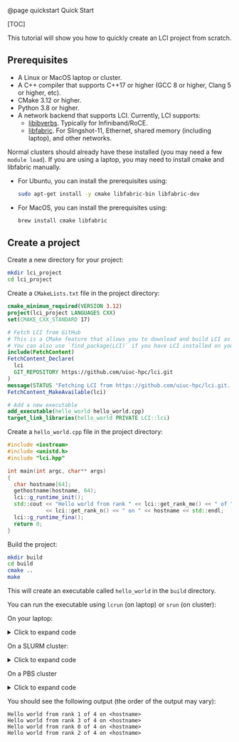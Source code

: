 @page quickstart Quick Start

[TOC]

This tutorial will show you how to quickly create an LCI project from scratch.

## Prerequisites
- A Linux or MacOS laptop or cluster.
- A C++ compiler that supports C++17 or higher (GCC 8 or higher, Clang 5 or higher, etc).
- CMake 3.12 or higher.
- Python 3.8 or higher.
- A network backend that supports LCI. Currently, LCI supports:
  - [libibverbs](https://github.com/linux-rdma/rdma-core/blob/master/Documentation/libibverbs.md). Typically for Infiniband/RoCE.
  - [libfabric](https://ofiwg.github.io/libfabric/). For Slingshot-11, Ethernet, shared memory (including laptop), and other networks.

Normal clusters should already have these installed (you may need a few `module load`). If you are using a laptop, you may need to install cmake and libfabric manually.
- For Ubuntu, you can install the prerequisites using:
  ```bash
  sudo apt-get install -y cmake libfabric-bin libfabric-dev
  ```
- For MacOS, you can install the prerequisites using:
  ```bash
  brew install cmake libfabric
  ```

## Create a project

Create a new directory for your project:
```bash
mkdir lci_project
cd lci_project
```

Create a `CMakeLists.txt` file in the project directory:
```cmake
cmake_minimum_required(VERSION 3.12)
project(lci_project LANGUAGES CXX)
set(CMAKE_CXX_STANDARD 17)

# Fetch LCI from GitHub
# This is a CMake feature that allows you to download and build LCI as part of your project.
# You can also use `find_package(LCI)` if you have LCI installed on your system.
include(FetchContent)
FetchContent_Declare(
  lci
  GIT_REPOSITORY https://github.com/uiuc-hpc/lci.git
)
message(STATUS "Fetching LCI from https://github.com/uiuc-hpc/lci.git...")
FetchContent_MakeAvailable(lci)

# Add a new executable
add_executable(hello_world hello_world.cpp)
target_link_libraries(hello_world PRIVATE LCI::lci)
```

Create a `hello_world.cpp` file in the project directory:
```cpp
#include <iostream>
#include <unistd.h>
#include "lci.hpp"

int main(int argc, char** args)
{
  char hostname[64];
  gethostname(hostname, 64);
  lci::g_runtime_init();
  std::cout << "Hello world from rank " << lci::get_rank_me() << " of "
            << lci::get_rank_n() << " on " << hostname << std::endl;
  lci::g_runtime_fina();
  return 0;
}
```

Build the project:
```bash
mkdir build
cd build
cmake ..
make
```
This will create an executable called `hello_world` in the `build` directory.

You can run the executable using `lcrun` (on laptop) or `srun` (on cluster):

On your laptop:
<details>
<summary>Click to expand code</summary>
```bash
cd /path/to/lci_project/build
# you can copy the `lcrun` script to wherever you want
./_deps/lci-src/lcrun -n 4 ./hello_world
```
`lcrun` is a script that can be used to run LCI applications. It is similar to `mpirun` or `srun`, but not as scalable. It is a good tool for fast testing and debugging.
</details>

On a SLURM cluster:
<details>
<summary>Click to expand code</summary>
```bash
cd /path/to/lci_project/build
# get an interactive node or submit a job with sbatch
srun --mpi=pmi2 -n 4 ./hello_world
```
`--mpi=pmi2` makes sure that `srun` enables its PMI2 support. It is typically the default option for `srun`, so you may not need to specify it.
</details>

On a PBS cluster
<details>
<summary>Click to expand code</summary>
```bash
cd /path/to/lci_project/build
# get an interactive node or submit a job with sbatch
mpirun -n 4 ./hello_world
```
You will need to explicitly tell LCI to use MPI to bootstrap. You can do this by passing `-DLCT_PMI_BACKEND_ENABLE_MPI=ON` to cmake when you configure LCI.
</details>

You should see the following output (the order of the output may vary):
```
Hello world from rank 1 of 4 on <hostname>
Hello world from rank 3 of 4 on <hostname>
Hello world from rank 0 of 4 on <hostname>
Hello world from rank 2 of 4 on <hostname>
```
